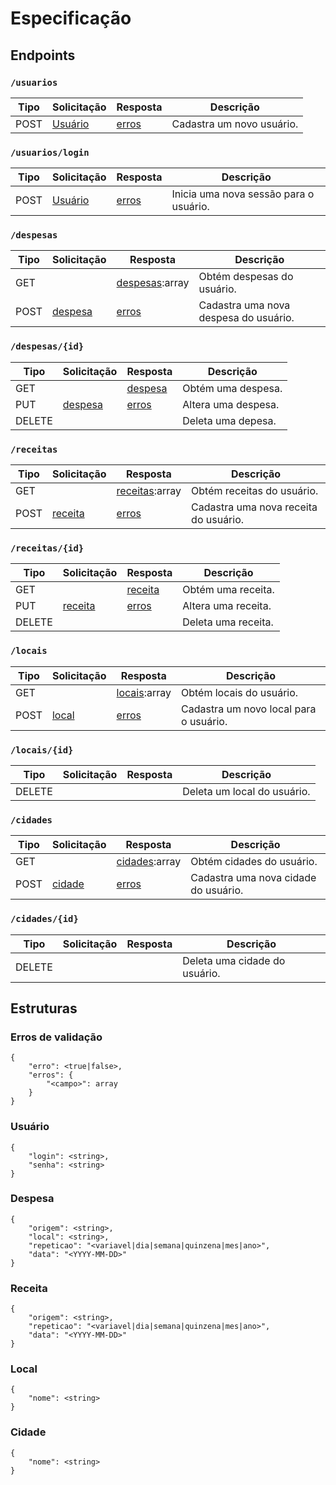 # Especificação

## Endpoints

### `/usuarios`

| Tipo  | Solicitação | Resposta | Descrição |
| ----- | ----------- | -------- | --------- |
| POST  | [Usuário](#r-usuario) | [erros](#r-erros) | Cadastra um novo usuário. |

### `/usuarios/login`

| Tipo  | Solicitação | Resposta | Descrição |
| ----- | ----------- | -------- | --------- |
| POST  | [Usuário](#r-usuario) | [erros](#r-erros) | Inicia uma nova sessão para o usuário. |

### `/despesas`

| Tipo  | Solicitação | Resposta | Descrição |
| ----- | ----------- | -------- | --------- |
| GET   |             | [despesas](#r-despesa):array | Obtém despesas do usuário. |
| POST  | [despesa](#r-despesa) | [erros](#r-erros) | Cadastra uma nova despesa do usuário. |

### `/despesas/{id}`

| Tipo   | Solicitação | Resposta | Descrição |
| ------ | ----------- | -------- | --------- |
| GET    |             | [despesa](#r-despesa) | Obtém uma despesa. |
| PUT    | [despesa](#r-despesa) | [erros](#r-erros) | Altera uma despesa. |
| DELETE |             |          | Deleta uma depesa. |

### `/receitas`

| Tipo  | Solicitação | Resposta | Descrição |
| ----- | ----------- | -------- | --------- |
| GET   |             | [receitas](#r-receita):array | Obtém receitas do usuário. |
| POST  | [receita](#r-receita) | [erros](#r-erros) | Cadastra uma nova receita do usuário. |

### `/receitas/{id}`

| Tipo   | Solicitação | Resposta | Descrição |
| ------ | ----------- | -------- | --------- |
| GET    |             | [receita](#r-receita) | Obtém uma receita. |
| PUT    | [receita](#r-receita) | [erros](#r-erros) | Altera uma receita. |
| DELETE |             |          | Deleta uma receita. |

### `/locais`

| Tipo  | Solicitação | Resposta | Descrição |
| ----- | ----------- | -------- | --------- |
| GET   |             | [locais](#r-local):array | Obtém locais do usuário. |
| POST  | [local](#r-local) | [erros](#r-erros) | Cadastra um novo local para o usuário. |

### `/locais/{id}`

| Tipo   | Solicitação | Resposta | Descrição |
| ------ | ----------- | -------- | --------- |
| DELETE |             |          | Deleta um local do usuário. |

### `/cidades`

| Tipo  | Solicitação | Resposta | Descrição |
| ----- | ----------- | -------- | --------- |
| GET   |             | [cidades](#r-cidade):array | Obtém cidades do usuário. |
| POST  | [cidade](#r-cidade) | [erros](#r-erros) | Cadastra uma nova cidade do usuário. |

### `/cidades/{id}`

| Tipo   | Solicitação | Resposta | Descrição |
| ------ | ----------- | -------- | --------- |
| DELETE |             |          | Deleta uma cidade do usuário. |

## Estruturas

<a name="r-erros"/>

### Erros de validação

    {
        "erro": <true|false>,
        "erros": {
            "<campo>": array
        }
    }

<a name="r-usuario"/>

### Usuário

    {
        "login": <string>,
        "senha": <string>
    }

<a name="r-despesa"/>

### Despesa

    {
        "origem": <string>,
        "local": <string>,
        "repeticao": "<variavel|dia|semana|quinzena|mes|ano>",
        "data": "<YYYY-MM-DD>"
    }

<a name="r-receita">

### Receita

    {
        "origem": <string>,
        "repeticao": "<variavel|dia|semana|quinzena|mes|ano>",
        "data": "<YYYY-MM-DD>"
    }

<a name="r-local">

### Local

    {
        "nome": <string>
    }

<a name="r-cidade">

### Cidade

    {
        "nome": <string>
    }

